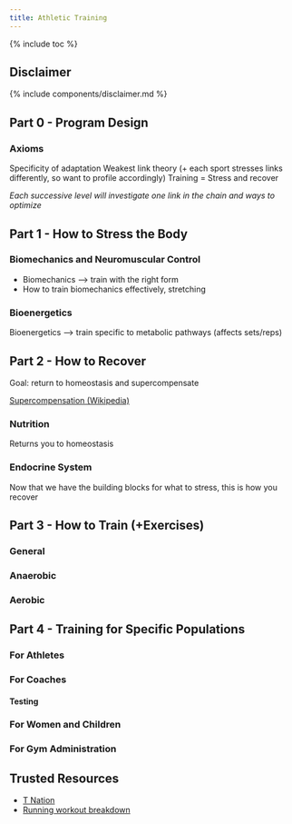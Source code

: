 ```yaml
---
title: Athletic Training
---
```


{% include toc %}

## Disclaimer

{% include components/disclaimer.md %}

## Part 0 - Program Design

### Axioms
<!-- 19. Periodization -->
<!-- 20. Rehab -->
Specificity of adaptation
Weakest link theory (+ each sport stresses links differently, so want to profile accordingly)
Training = Stress and recover

_Each successive level will investigate one link in the chain and ways to optimize_

## Part 1 - How to Stress the Body

### Biomechanics and Neuromuscular Control
<!-- 1. (Muscular, Neuromuscular) -->
<!-- 4. Biomechanics -->
- Biomechanics --> train with the right form
- How to train biomechanics effectively, stretching

### Bioenergetics
<!-- 1. (Cardiovascular, Respiratory) -->
<!-- 2. Bioenergetics -->
Bioenergetics --> train specific to metabolic pathways (affects sets/reps)

## Part 2 - How to Recover
Goal: return to homeostasis and supercompensate

[Supercompensation (Wikipedia)](https://en.wikipedia.org/wiki/Supercompensation)

### Nutrition
<!-- 10. Nutrition -->
Returns you to homeostasis

### Endocrine System
<!-- 3. Endocrine -->
Now that we have the building blocks for what to stress, this is how you recover


## Part 3 - How to Train (+Exercises)
### General
<!-- 13. Warmup and Stretching -->

### Anaerobic
<!-- 5. Anaerobic -->
<!-- 14. Resistance Training Technique -->
<!-- 15. Resistance -->
<!-- 16. Plyometric -->
<!-- 17. Speed and Agility -->

### Aerobic
<!-- 6. Aerobic -->
<!-- 18. Aerobic -->


## Part 4 - Training for Specific Populations

### For Athletes
<!-- 8. Psychology -->
<!-- 9. Performance Enhancing Substances -->

### For Coaches
#### Testing
<!-- 11. Test Selection -->
<!-- 12. Test Administration -->

### For Women and Children
<!-- 7. Age and Sex Differences -->

### For Gym Administration
<!-- 21. Facility Organization -->
<!-- 22. Gym Handbook -->

## Trusted Resources
- [T Nation](https://www.t-nation.com/)
- [Running workout breakdown](https://www.mcmillanrunning.com/mcmillans-six-step-training-system/)


<!-- ## CSCS Chapters -->
<!-- Concepts -->
<!-- 1. Structure and function of each system (going to add to each individually) -->
<!-- - Muscular -->
<!-- - Neuromuscular -->
<!-- - Cardiovascular -->
<!-- - Respiratory -->
<!-- 2. Bioenergetics -->
<!-- 3. Endocrine -->
<!-- 4. Biomechanics -->
<!-- 5. Anaerobic -->
<!-- 6. Aerobic -->
<!-- 7. Age and Sex Differences -->
<!-- 8. Psychology -->
<!-- 9. Performance Enhancing Substances -->
<!-- 10. Nutrition -->

<!-- Testing and Evaluation -->
<!-- 11. Test Selection -->
<!-- 12. Test Administration -->

<!-- Exercise Techniques -->
<!-- 13. Warmup and Stretching -->
<!-- 14. Resistance Training Technique -->

<!-- Program Design -->
<!-- 15. Resistance -->
<!-- 16. Plyometric -->
<!-- 17. Speed and Agility -->
<!-- 18. Aerobic -->
<!-- 19. Periodization -->
<!-- 20. Rehab -->

<!-- Organization and Administration -->
<!-- 21. Facility Organization -->
<!-- 22. Gym Handbook -->
